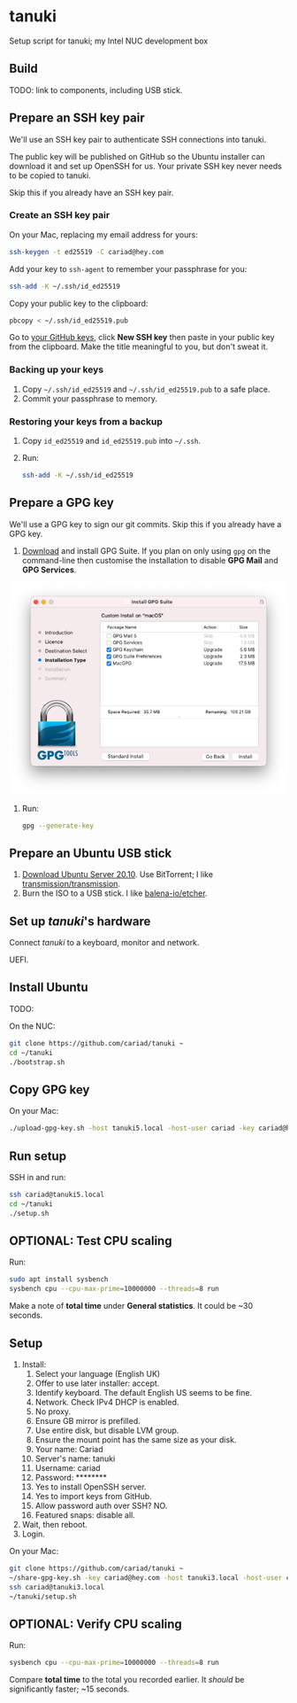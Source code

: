 # tanuki

Setup script for tanuki; my Intel NUC development box

## Build

TODO: link to components, including USB stick.

## Prepare an SSH key pair

We'll use an SSH key pair to authenticate SSH connections into tanuki.

The public key will be published on GitHub so the Ubuntu installer can download it and set up OpenSSH for us. Your private SSH key never needs to be copied to tanuki.

Skip this if you already have an SSH key pair.

### Create an SSH key pair

On your Mac, replacing my email address for yours:

```bash
ssh-keygen -t ed25519 -C cariad@hey.com
```

Add your key to `ssh-agent` to remember your passphrase for you:

```bash
ssh-add -K ~/.ssh/id_ed25519
```

Copy your public key to the clipboard:

```bash
pbcopy < ~/.ssh/id_ed25519.pub
```

Go to [your GitHub keys](https://github.com/settings/keys), click **New SSH key** then paste in your public key from the clipboard. Make the title meaningful to you, but don't sweat it.

### Backing up your keys

1. Copy `~/.ssh/id_ed25519` and `~/.ssh/id_ed25519.pub` to a safe place.
1. Commit your passphrase to memory.

### Restoring your keys from a backup

1. Copy `id_ed25519` and `id_ed25519.pub` into `~/.ssh`.
1. Run:

    ```bash
    ssh-add -K ~/.ssh/id_ed25519
    ```

## Prepare a GPG key

We'll use a GPG key to sign our git commits. Skip this if you already have a GPG key.

1. [Download](https://gpgtools.org/) and install GPG Suite. If you plan on only using `gpg` on the command-line then customise the installation to disable **GPG Mail** and **GPG Services**.

![Customised GPG Suite installation](docs/install-gpg-suite.png)

1. Run:

    ```bash
    gpg --generate-key
    ```

## Prepare an Ubuntu USB stick

1. [Download Ubuntu Server 20.10](https://ubuntu.com/download/server#downloads). Use BitTorrent; I like [transmission/transmission](https://github.com/transmission/transmission).
1. Burn the ISO to a USB stick. I like [balena-io/etcher](https://github.com/balena-io/etcher).

## Set up _tanuki_'s hardware

Connect _tanuki_ to a keyboard, monitor and network.

UEFI.

## Install Ubuntu

TODO:

On the NUC:

```bash
git clone https://github.com/cariad/tanuki ~
cd ~/tanuki
./bootstrap.sh
```

## Copy GPG key

On your Mac:

```bash
./upload-gpg-key.sh -host tanuki5.local -host-user cariad -key cariad@hey.com
```

## Run setup

SSH in and run:

```bash
ssh cariad@tanuki5.local
cd ~/tanuki
./setup.sh
```

## OPTIONAL: Test CPU scaling

Run:

```bash
sudo apt install sysbench
sysbench cpu --cpu-max-prime=10000000 --threads=8 run
```

Make a note of **total time** under **General statistics**. It could be ~30 seconds.

## Setup


1. Install:
    1. Select your language (English UK)
    1. Offer to use later installer: accept.
    1. Identify keyboard. The default English US seems to be fine.
    1. Network. Check IPv4 DHCP is enabled.
    1. No proxy.
    1. Ensure GB mirror is prefilled.
    1. Use entire disk, but disable LVM group.
    1. Ensure the mount point has the same size as your disk.
    1. Your name: Cariad
    1. Server's name: tanuki
    1. Username: cariad
    1. Password: ********
    1. Yes to install OpenSSH server.
    1. Yes to import keys from GitHub.
    1. Allow password auth over SSH? NO.
    1. Featured snaps: disable all.
1. Wait, then reboot.
1. Login.

On your Mac:

```bash
git clone https://github.com/cariad/tanuki ~
~/share-gpg-key.sh -key cariad@hey.com -host tanuki3.local -host-user cariad
ssh cariad@tanuki3.local
~/tanuki/setup.sh
```

## OPTIONAL: Verify CPU scaling

Run:

```bash
sysbench cpu --cpu-max-prime=10000000 --threads=8 run
```

Compare **total time** to the total you recorded earlier. It _should_ be significantly faster; ~15 seconds.
